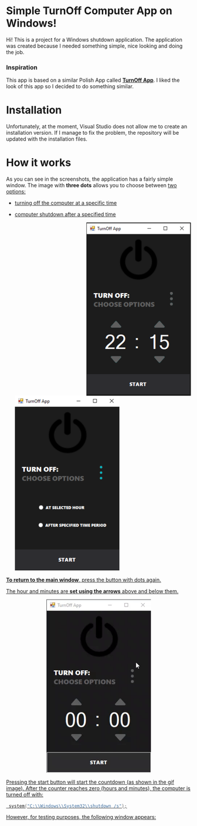 # Simple TurnOff Computer App on Windows!

Hi! This is a project for a Windows shutdown application. The application was created because I needed something simple, nice looking and doing the job.
### Inspiration
This app is based on a similar Polish App called [**TurnOff App**](https://www.dobreprogramy.pl/turn-off-app,program,windows,6628443308762753).
I liked the look of this app so I decided to do something similar.

# Installation

Unfortunately, at the moment, Visual Studio does not allow me to create an installation version. If I manage to fix the problem, the repository will be updated with the installation files.


# How it works

As you can see in the screenshots, the application has a fairly simple window. The image with **three dots** allows you to choose between <u>two options<u>:
- turning off the computer at a specific time
- computer shutdown after a specified time

  <img src="https://github.com/m-dabrowsky/TurnOff-Computer/blob/master/Description/TurnOff%20App%20screen%201.png" width="285" align="right"> 
  <img src="https://github.com/m-dabrowsky/TurnOff-Computer/blob/master/Description/Turrn%20Off%20App%20screen%202.png" width="285">


 **To return to the main window**, press the button with dots again.

The hour and minutes are **set using the arrows** above and below them.
<p align="center">
  <img src="https://github.com/m-dabrowsky/TurnOff-Computer/blob/master/Description/2.gif" width="285">
</p>

Pressing the start button will start the countdown (as shown in the gif image).
After the counter reaches zero (hours and minutes), the computer is turned off with:
```c++
 system("C:\\Windows\\System32\\shutdown /s");
   ```

However, for testing purposes, the following window appears:

<p align="center">
  <img src="" width="738">
</p>
